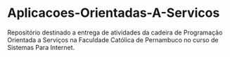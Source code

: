 # Aplicacoes-Orientadas-A-Servicos
Repositório destinado a entrega de atividades da cadeira de Programação Orientada a Serviços na Faculdade Católica de Pernambuco no curso de Sistemas Para Internet.
